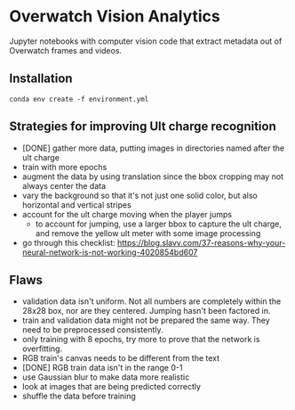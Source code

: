 # Overwatch Vision Analytics

Jupyter notebooks with computer vision code that extract metadata out of Overwatch frames and videos.

## Installation
`conda env create -f environment.yml`

## Strategies for improving Ult charge recognition 
* [DONE] gather more data, putting images in directories named after the ult charge
* train with more epochs
* augment the data by using translation since the bbox cropping may not always center the data
* vary the background so that it's not just one solid color, but also horizontal and vertical stripes
* account for the ult charge moving when the player jumps
  * to account for jumping, use a larger bbox to capture the ult charge, and remove the yellow ult meter with some image processing
* go through this checklist: https://blog.slavv.com/37-reasons-why-your-neural-network-is-not-working-4020854bd607

## Flaws
* validation data isn't uniform. Not all numbers are completely within the 28x28 box, nor are they centered. Jumping hasn't been factored in.
* train and validation data might not be prepared the same way. They need to be preprocessed consistently.
* only training with 8 epochs, try more to prove that the network is overfitting.
* RGB train's canvas needs to be different from the text
* [DONE] RGB train data isn't in the range 0-1
* use Gaussian blur to make data more realistic
* look at images that are being predicted correctly
* shuffle the data before training
